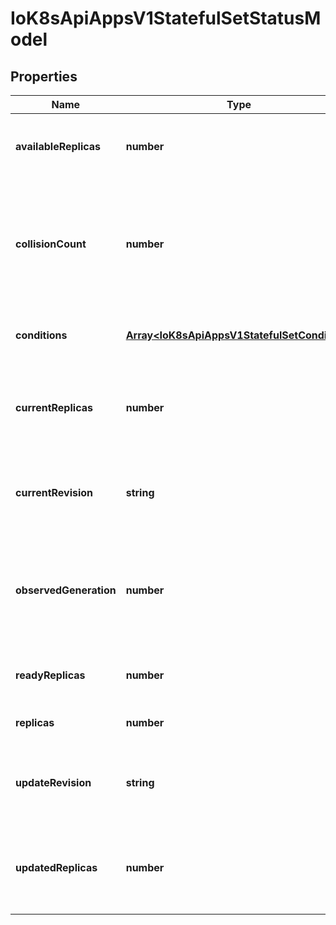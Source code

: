 # IoK8sApiAppsV1StatefulSetStatusModel

## Properties

Name | Type | Description | Notes
------------ | ------------- | ------------- | -------------
**availableReplicas** | **number** | Total number of available pods (ready for at least minReadySeconds) targeted by this statefulset. | [optional] [default to undefined]
**collisionCount** | **number** | collisionCount is the count of hash collisions for the StatefulSet. The StatefulSet controller uses this field as a collision avoidance mechanism when it needs to create the name for the newest ControllerRevision. | [optional] [default to undefined]
**conditions** | [**Array&lt;IoK8sApiAppsV1StatefulSetCondition&gt;**](IoK8sApiAppsV1StatefulSetCondition.md) | Represents the latest available observations of a statefulset\&#39;s current state. | [optional] [default to undefined]
**currentReplicas** | **number** | currentReplicas is the number of Pods created by the StatefulSet controller from the StatefulSet version indicated by currentRevision. | [optional] [default to undefined]
**currentRevision** | **string** | currentRevision, if not empty, indicates the version of the StatefulSet used to generate Pods in the sequence [0,currentReplicas). | [optional] [default to undefined]
**observedGeneration** | **number** | observedGeneration is the most recent generation observed for this StatefulSet. It corresponds to the StatefulSet\&#39;s generation, which is updated on mutation by the API Server. | [optional] [default to undefined]
**readyReplicas** | **number** | readyReplicas is the number of pods created for this StatefulSet with a Ready Condition. | [optional] [default to undefined]
**replicas** | **number** | replicas is the number of Pods created by the StatefulSet controller. | [default to undefined]
**updateRevision** | **string** | updateRevision, if not empty, indicates the version of the StatefulSet used to generate Pods in the sequence [replicas-updatedReplicas,replicas) | [optional] [default to undefined]
**updatedReplicas** | **number** | updatedReplicas is the number of Pods created by the StatefulSet controller from the StatefulSet version indicated by updateRevision. | [optional] [default to undefined]


